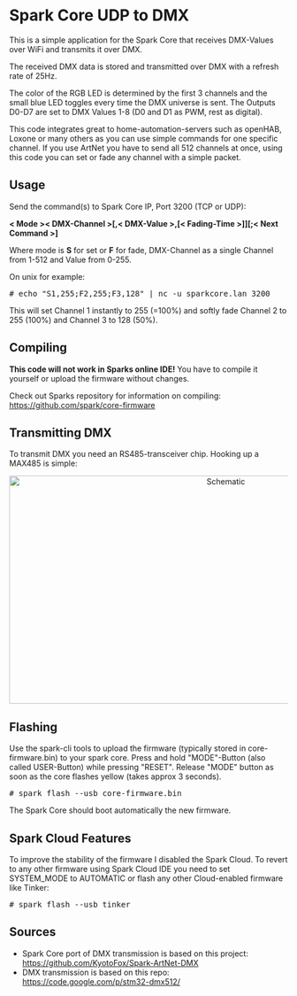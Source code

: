 # Spark Core UDP to DMX
This is a simple application for the Spark Core that receives DMX-Values over WiFi and transmits it over DMX.

The received DMX data is stored and transmitted over DMX with a refresh rate of 25Hz.

The color of the RGB LED is determined by the first 3 channels and the small blue LED toggles every time the DMX universe is sent. The Outputs D0-D7 are set to DMX Values 1-8 (D0 and D1 as PWM, rest as digital).

This code integrates great to home-automation-servers such as openHAB, Loxone or many others as you can use simple commands for one specific channel. If you use ArtNet you have to send all 512 channels at once, using this code you can set or fade any channel with a simple packet.

## Usage

Send the command(s) to Spark Core IP, Port 3200 (TCP or UDP):

__< Mode >< DMX-Channel >[,< DMX-Value >,[< Fading-Time >]][;< Next Command >]__

Where mode is __S__ for set or __F__ for fade, DMX-Channel as a single Channel from 1-512 and Value from 0-255.

On unix for example:
<pre>
# echo "S1,255;F2,255;F3,128" | nc -u sparkcore.lan 3200
</pre>

This will set Channel 1 instantly to 255 (=100%) and softly fade Channel 2 to 255 (100%) and Channel 3 to 128 (50%).


## Compiling
__This code will not work in Sparks online IDE!__
You have to compile it yourself or upload the firmware without changes.

Check out Sparks repository for information on compiling: https://github.com/spark/core-firmware

## Transmitting DMX
To transmit DMX you need an RS485-transceiver chip. Hooking up a MAX485 is simple:

<p align="center" >
  <img src="MAX485-Schematic.png" alt="Schematic" width="768" height="412">
</p>

## Flashing

Use the spark-cli tools to upload the firmware (typically stored in core-firmware.bin) to your spark core. Press and hold "MODE"-Button (also called USER-Button) while pressing "RESET". Release "MODE" button as soon as the core flashes yellow (takes approx 3 seconds).

<pre># spark flash --usb core-firmware.bin</pre>

The Spark Core should boot automatically the new firmware.

## Spark Cloud Features

To improve the stability of the firmware I disabled the Spark Cloud. To revert to any other firmware using Spark Cloud IDE you need to set SYSTEM_MODE to AUTOMATIC or flash any other Cloud-enabled firmware like Tinker:

<pre># spark flash --usb tinker</pre>

## Sources
- Spark Core port of DMX transmission is based on this project: https://github.com/KyotoFox/Spark-ArtNet-DMX
- DMX transmission is based on this repo: https://code.google.com/p/stm32-dmx512/
